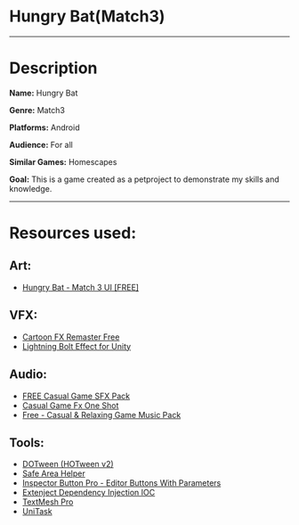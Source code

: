 # Hungry Bat(Match3)

---

# Description

**Name:** Hungry Bat

**Genre:** Match3

**Platforms:** Android

**Audience:** For all

**Similar Games:** Homescapes

**Goal:** This is a game created as a petproject to demonstrate my skills and knowledge.

---

# Resources used:

## Art:

- [Hungry Bat - Match 3 UI [FREE]](https://assetstore.unity.com/packages/2d/gui/hungry-bat-match-3-ui-free-229197)

## VFX:

- [Cartoon FX Remaster Free](https://assetstore.unity.com/packages/vfx/particles/cartoon-fx-remaster-free-109565)
- [Lightning Bolt Effect for Unity](https://assetstore.unity.com/packages/tools/particles-effects/lightning-bolt-effect-for-unity-59471)

## Audio:

- [FREE Casual Game SFX Pack](https://assetstore.unity.com/packages/audio/sound-fx/free-casual-game-sfx-pack-54116)
- [Casual Game Fx One Shot](https://assetstore.unity.com/packages/audio/sound-fx/casual-game-fx-one-shot-264212)
- [Free - Casual & Relaxing Game Music Pack](https://assetstore.unity.com/packages/audio/music/free-casual-relaxing-game-music-pack-262740)

## Tools:

- [DOTween (HOTween v2)](https://assetstore.unity.com/packages/tools/animation/dotween-hotween-v2-27676)
- [Safe Area Helper](https://assetstore.unity.com/packages/tools/gui/safe-area-helper-130488)
- [Inspector Button Pro - Editor Buttons With Parameters](https://assetstore.unity.com/packages/tools/utilities/inspector-button-pro-editor-buttons-with-parameters-151474)
- [Extenject Dependency Injection IOC](https://assetstore.unity.com/packages/tools/utilities/extenject-dependency-injection-ioc-157735)
- [TextMesh Pro](https://docs.unity3d.com/Packages/com.unity.textmeshpro@4.0/manual/index.html)
- [UniTask](https://github.com/Cysharp/UniTask)